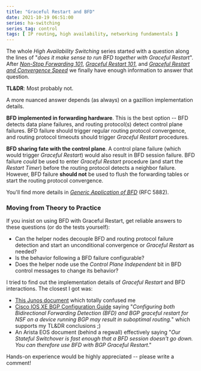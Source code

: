 ```yaml
---
title: "Graceful Restart and BFD"
date: 2021-10-19 06:51:00
series: ha-switching
series_tag: control
tags: [ IP routing, high availability, networking fundamentals ]
---
```

The whole *High Availability Switching* series started with a question along the lines of "*does it make sense to run BFD together with Graceful Restart*". After *[Non-Stop Forwarding 101](/2021/09/non-stop-forwarding.html)*, *[Graceful Restart 101](/2021/09/graceful-restart.html)*, and *[Graceful Restart and Convergence Speed](/2021/10/graceful-restart-convergence.html)* we finally have enough information to answer that question.

**TL&DR**: Most probably not.

A more nuanced answer depends (as always) on a gazillion implementation details.
<!--more-->
**BFD implemented in forwarding hardware**. This is the best option -- BFD detects data plane failures, and routing protocol(s) detect control plane failures. BFD failure should trigger regular routing protocol convergence, and routing protocol timeouts should trigger *Graceful Restart* procedures.

**BFD sharing fate with the control plane**. A control plane failure (which would trigger *Graceful Restart*) would also result in BFD session failure. BFD failure *could* be used to enter *Graceful Restart* procedure (and start the *Restart Timer*) before the routing protocol detects a neighbor failure. However, BFD failure **should not** be used to flush the forwarding tables or start the routing protocol convergence.

You'll find more details in *[Generic Application of BFD](https://datatracker.ietf.org/doc/html/rfc5882)* (RFC 5882).

### Moving from Theory to Practice

If you insist on using BFD with Graceful Restart, get reliable answers to these questions (or do the tests yourself):

* Can the helper nodes decouple BFD and routing protocol failure detection and start an unconditional convergence or *Graceful Restart*  as needed?
* Is the behavior following a BFD failure configurable?
* Does the helper node use the *Control Plane Independent* bit in BFD control messages to change its behavior?

I tried to find out the implementation details of *Graceful Restart* and BFD interactions. The closest I got was:

* [This Junos document](https://www.juniper.net/documentation/us/en/software/junos/high-availability/topics/task/graceful-restart-for-routing-protocols-configuring.html) which totally confused me
* [Cisco IOS XE BGP Configuration Guide](https://www.cisco.com/c/en/us/td/docs/ios-xml/ios/iproute_bgp/configuration/xe-16-12/irg-xe-16-12-book/bgp-nonstop-forwarding-awareness.html) saying "*‌Configuring both Bidirectional Forwarding Detection (BFD) and BGP graceful restart for NSF on a device running BGP may result in suboptimal routing.*" which supports my TL&DR conclusions ;)
* An Arista EOS document (behind a regwall) effectively saying "*Our Stateful Switchover is fast enough that a BFD session doesn't go down. You can therefore use BFD with BGP Graceful Restart*."

Hands-on experience would be highly appreciated -- please write a comment!
